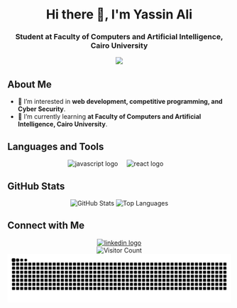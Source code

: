 <h1 align="center">Hi there 👋, I'm Yassin Ali</h1>
<h3 align="center">Student at Faculty of Computers and Artificial Intelligence, Cairo University</h3>

<!-- Typing SVG -->
<p align="center">
  <a href="https://git.io/typing-svg"><img src="https://readme-typing-svg.demolab.com?font=Fira+Code&color=1ACAD6&size=30&center=true&vCenter=true&lines=Hello%2C+I'm+Yassin+Ali;I'm+passionate+about+web+development%2C+competitive+programming%2C+and+cyber+security"></a>
</p>

<!-- About me -->
## About Me

- 👀 I’m interested in **web development, competitive programming, and Cyber Security**.
- 🌱 I’m currently learning **at Faculty of Computers and Artificial Intelligence, Cairo University**.

<!-- Languages and Tools -->
## Languages and Tools

<div align="center">
  <img src="https://cdn.jsdelivr.net/gh/devicons/devicon/icons/javascript/javascript-original.svg" height="40" alt="javascript logo" />
  <img width="12" />
  <img src="https://cdn.jsdelivr.net/gh/devicons/devicon/icons/react/react-original-wordmark.svg" height="40" alt="react logo" />
  <img width="12" />
  <!-- Add more icons as needed -->
</div>

<!-- GitHub Stats -->
## GitHub Stats

<div align="center">
  <img src="https://github-readme-stats.vercel.app/api?username=YassenAli&show_icons=true&theme=dracula&count_private=true" height="200" alt="GitHub Stats" />
  <img src="https://github-readme-stats.vercel.app/api/top-langs/?username=YassenAli&layout=compact&theme=dracula" height="200" alt="Top Languages" />
</div>

<!-- Social and Contact -->
## Connect with Me

<div align="center">
  <a href="https://linkedin.com/in/yassin-ali-10497a252" target="_blank">
    <img src="https://raw.githubusercontent.com/maurodesouza/profile-readme-generator/master/src/assets/icons/social/linkedin/default.svg" width="40" alt="linkedin logo" />
  </a>
  <!-- Add more social links as needed -->
</div>

<!-- Visitor Count -->
<div align="center">
  <img src="https://profile-counter.glitch.me/YassenAli/count.svg" alt="Visitor Count" />
</div>

<!-- Snake Animation -->
<img src="https://raw.githubusercontent.com/YassenAli/YassenAli/output/snake.svg" alt="Snake animation" />

